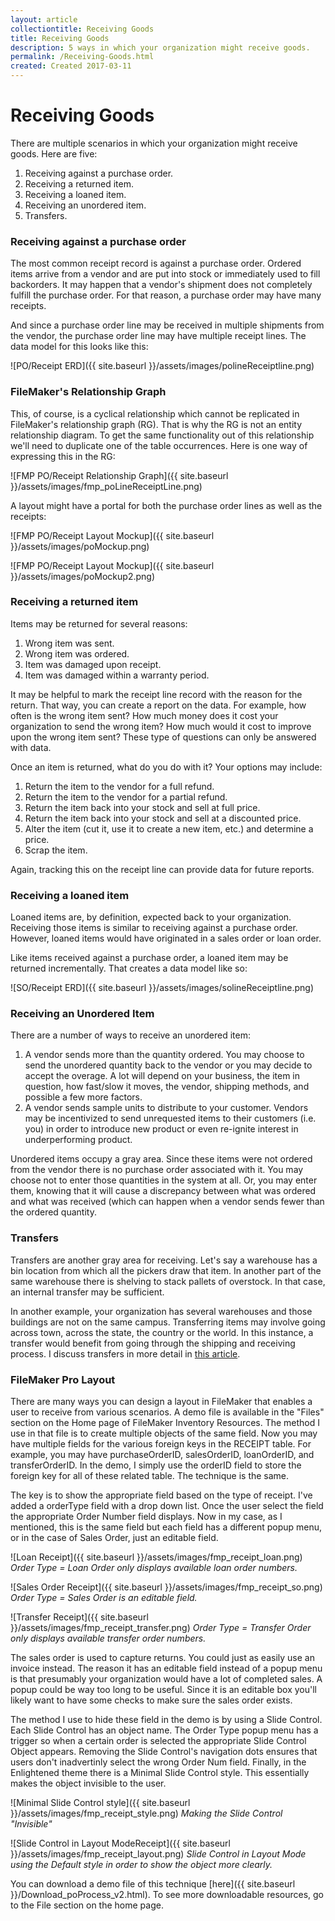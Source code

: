 ```yaml
---
layout: article
collectiontitle: Receiving Goods
title: Receiving Goods
description: 5 ways in which your organization might receive goods.
permalink: /Receiving-Goods.html
created: Created 2017-03-11
---
```

# Receiving Goods
There are multiple scenarios in which your organization might receive goods.  Here are five:

1. Receiving against a purchase order.
2. Receiving a returned item.
3. Receiving a loaned item.
4. Receiving an unordered item.
5. Transfers.

### Receiving against a purchase order

The most common receipt record is against a purchase order.  Ordered items arrive from a vendor and are put into stock or immediately used to fill backorders.  It may happen that a vendor's shipment does not completely fulfill the purchase order.  For that reason, a purchase order may have many receipts.

And since a purchase order line may be received in multiple shipments from the vendor, the purchase order line may have multiple receipt lines.  The data model for this looks like this:

![PO/Receipt ERD]({{ site.baseurl }}/assets/images/polineReceiptline.png)

### FileMaker's Relationship Graph

This, of course, is a cyclical relationship which cannot be replicated in FileMaker's relationship graph (RG).  That is why the RG is not an entity relationship diagram.  To get the same functionality out of this relationship we'll need to duplicate one of the table occurrences.  Here is one way of expressing this in the RG:

![FMP PO/Receipt Relationship Graph]({{ site.baseurl }}/assets/images/fmp_poLineReceiptLine.png)

A layout might have a portal for both the purchase order lines as well as the receipts:

![FMP PO/Receipt Layout Mockup]({{ site.baseurl }}/assets/images/poMockup.png)

![FMP PO/Receipt Layout Mockup]({{ site.baseurl }}/assets/images/poMockup2.png)

### Receiving a returned item

Items may be returned for several reasons:

1. Wrong item was sent.
2. Wrong item was ordered.
3. Item was damaged upon receipt.
4. Item was damaged within a warranty period.

It may be helpful to mark the receipt line record with the reason for the return.  That way, you can create a report on the data.  For example, how often is the wrong item sent?  How much money does it cost your organization to send the wrong item?  How much would it cost to improve upon the wrong item sent?  These type of questions can only be answered with data.

Once an item is returned, what do you do with it?  Your options may include:

1. Return the item to the vendor for a full refund.
2. Return the item to the vendor for a partial refund.
3. Return the item back into your stock and sell at full price.
4. Return the item back into your stock and sell at a discounted price.
5. Alter the item (cut it, use it to create a new item, etc.) and determine a price.
6. Scrap the item.

Again, tracking this on the receipt line can provide data for future reports.

### Receiving a loaned item

Loaned items are, by definition, expected back to your organization.  Receiving those items is similar to receiving against a purchase order.  However, loaned items would have originated in a sales order or loan order.

Like items received against a purchase order, a loaned item may be returned incrementally.  That creates a data model like so:

![SO/Receipt ERD]({{ site.baseurl }}/assets/images/solineReceiptline.png)

### Receiving an Unordered Item

There are a number of ways to receive an unordered item:

1. A vendor sends more than the quantity ordered.  You may choose to send the unordered quantity back to the vendor or you may decide to accept the overage.  A lot will depend on your business, the item in question, how fast/slow it moves, the vendor, shipping methods, and possible a few more factors.
2. A vendor sends sample units to distribute to your customer.  Vendors may be incentivized to send unrequested items to their customers (i.e. you) in order to introduce new product or even re-ignite interest in underperforming product.

Unordered items occupy a gray area. Since these items were not ordered from the vendor there is no purchase order associated with it.  You may choose not to enter those quantities in the system at all.  Or, you may enter them, knowing that it will cause a discrepancy between what was ordered and what was received (which can happen when a vendor sends fewer than the ordered quantity.

### Transfers

Transfers are another gray area for receiving.  Let's say a warehouse has a bin location from which all the pickers draw that item.  In another part of the same warehouse there is shelving to stack pallets of overstock.  In that case, an internal transfer may be sufficient.

In another example, your organization has several warehouses and those buildings are not on the same campus.  Transferring items may involve going across town, across the state, the country or the world.  In this instance, a transfer would benefit from going through the shipping and receiving process.  I discuss transfers in more detail in [this article](/Transferring-Inventory.html).

### FileMaker Pro Layout

There are many ways you can design a layout in FileMaker that enables a user to receive from various scenarios.  A demo file is available in the "Files" section on the Home page of FileMaker Inventory Resources.  The method I use in that file is to create multiple objects of the same field.  Now you may have multiple fields for the various foreign keys in the RECEIPT table.  For example, you may have purchaseOrderID, salesOrderID, loanOrderID, and transferOrderID.  In the demo, I simply use the orderID field to store the foreign key for all of these related table.  The technique is the same.

The key is to show the appropriate field based on the type of receipt.  I've added a orderType field with a drop down list.  Once the user select the field the appropriate Order Number field displays.  Now in my case, as I mentioned, this is the same field but each field has a different popup menu, or in the case of Sales Order, just an editable field.

![Loan Receipt]({{ site.baseurl }}/assets/images/fmp_receipt_loan.png) *Order Type = Loan Order only displays available loan order numbers.*

![Sales Order Receipt]({{ site.baseurl }}/assets/images/fmp_receipt_so.png) *Order Type = Sales Order is an editable field.*

![Transfer Receipt]({{ site.baseurl }}/assets/images/fmp_receipt_transfer.png) *Order Type = Transfer Order only displays available transfer order numbers.*

The sales order is used to capture returns.  You could just as easily use an invoice instead.  The reason it has an editable field instead of a popup menu is that presumably your organization would have a lot of completed sales.  A popup could be way too long to be useful.  Since it is an editable box you'll likely want to have some checks to make sure the sales order exists.

The method I use to hide these field in the demo is by using a Slide Control.  Each Slide Control has an object name.  The Order Type popup menu has a trigger so when a certain order is selected the appropriate Slide Control Object appears.  Removing the Slide Control's navigation dots ensures that users don't inadvertinly select the wrong Order Num field.  Finally, in the Enlightened theme there is a Minimal Slide Control style.  This essentially makes the object invisible to the user.

![Minimal Slide Control style]({{ site.baseurl }}/assets/images/fmp_receipt_style.png)
*Making the Slide Control "Invisible"*

![Slide Control in Layout ModeReceipt]({{ site.baseurl }}/assets/images/fmp_receipt_layout.png)
*Slide Control in Layout Mode using the Default style in order to show the object more clearly.*

You can download a demo file of this technique [here]({{ site.baseurl }}/Download_poProcess_v2.html).  To see more downloadable resources, go to the File section on the home page.
